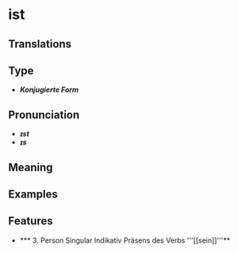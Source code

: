 # ist
## Translations
## Type
- _**Konjugierte Form**_
## Pronunciation
- _**ɪst**_
- _**ɪs**_
## Meaning
## Examples
## Features
- *** 3. Person Singular Indikativ Präsens des Verbs '''[[sein]]'''**
